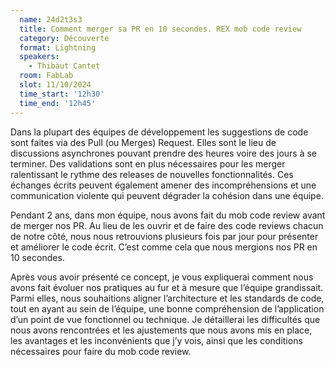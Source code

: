 ```yaml
---
  name: 24d2t3s3
  title: Comment merger sa PR en 10 secondes​. REX mob code review
  category: Découverte
  format: Lightning
  speakers: 
    - Thibaut Cantet
  room: FabLab
  slot: 11/10/2024
  time_start: '12h30'
  time_end: '12h45'
---
```

Dans la plupart des équipes de développement les suggestions de code sont faites via des Pull (ou Merges) Request. Elles sont le lieu de discussions asynchrones pouvant prendre des heures voire des jours à se terminer. Des validations sont en plus nécessaires pour les merger ralentissant le rythme des releases de nouvelles fonctionnalités. Ces échanges écrits peuvent également amener des incompréhensions et une communication violente qui peuvent dégrader la cohésion dans une équipe.

Pendant 2 ans, dans mon équipe, nous avons fait du mob code review avant de merger nos PR. Au lieu de les ouvrir et de faire des code reviews chacun de notre côté, nous nous retrouvions plusieurs fois par jour pour présenter et améliorer le code écrit. C’est comme cela que nous mergions nos PR en 10 secondes​.

Après vous avoir présenté ce concept, je vous expliquerai comment nous avons fait évoluer nos pratiques au fur et à mesure que l’équipe grandissait. Parmi elles, nous souhaitions aligner l’architecture et les standards de code, tout en ayant au sein de l’équipe, une bonne compréhension de l’application d’un point de vue fonctionnel ou technique. Je détaillerai les difficultés que nous avons rencontrées et les ajustements que nous avons mis en place, les avantages et les inconvénients que j’y vois, ainsi que les conditions nécessaires pour faire du mob code review.
